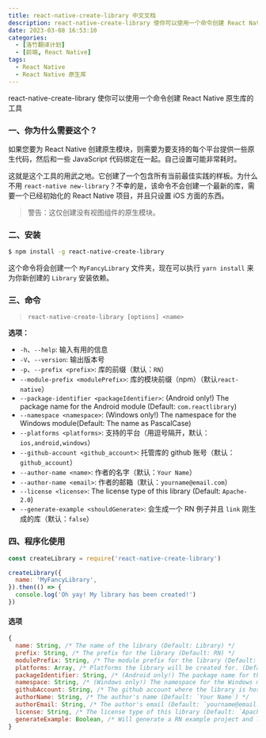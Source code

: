 ```yaml
---
title: react-native-create-library 中文文档
description: react-native-create-library 使你可以使用一个命令创建 React Native 原生库的工具
date: 2023-03-08 16:53:10
categories:
  - [洛竹翻译计划]
  - [前端, React Native]
tags:
  - React Native
  - React Native 原生库
---
```


<ins class="adsbygoogle" style="display:block; text-align:center;"  data-ad-layout="in-article" data-ad-format="fluid" data-ad-client="ca-pub-7962287588031867" data-ad-slot="2542544532"></ins><script> (adsbygoogle = window.adsbygoogle || []).push({});</script>


react-native-create-library 使你可以使用一个命令创建 React Native 原生库的工具

### 一、你为什么需要这个？

如果您要为 React Native 创建原生模块，则需要为要支持的每个平台提供一些原生代码，然后和一些 JavaScript 代码绑定在一起。自己设置可能非常耗时。

这就是这个工具的用武之地。它创建了一个包含所有当前最佳实践的样板。为什么不用 `react-native new-library`？不幸的是，该命令不会创建一个最新的库，需要一个已经初始化的 React Native 项目，并且只设置 iOS 方面的东西。

> 警告：这仅创建没有视图组件的原生模块。

### 二、安装

```bash
$ npm install -g react-native-create-library
```

这个命令将会创建一个 `MyFancyLibrary` 文件夹，现在可以执行 `yarn install` 来为你新创建的 `Library` 安装依赖。

### 三、命令

> `react-native-create-library [options] <name>`

**选项：**

- `-h`、`--help`: 输入有用的信息
- `-V`、`--version`: 输出版本号
- `-p`、`--prefix <prefix>`: 库的前缀（默认：`RN`）
- `--module-prefix <modulePrefix>`: 库的模块前缀（npm）（默认`react-native`）
- `--package-identifier <packageIdentifier>`: (Android only!) The package name for the Android module (Default: `com.reactlibrary`)
- `--namespace <namespace>`: (Windows only!) The namespace for the Windows module(Default: The name as PascalCase)
- `--platforms <platforms>`: 支持的平台（用逗号隔开，默认：`ios,android,windows`）
- `--github-account <github_account>`: 托管库的 github 账号（默认：`github_account`）
- `--author-name <name>`: 作者的名字（默认：`Your Name`）
- `--author-name <email>`: 作者的邮箱（默认：`yourname@email.com`）
- `--license <license>`: The license type of this library (Default: `Apache-2.0`)
- `--generate-example <shouldGenerate>`: 会生成一个 RN 例子并且 `link` 刚生成的库（默认：`false`）

### 四、程序化使用

```js
const createLibrary = require('react-native-create-library')

createLibrary({
  name: 'MyFancyLibrary',
}).then(() => {
  console.log('Oh yay! My library has been created!')
})
```

#### 选项

```js
{
  name: String, /* The name of the library (Default: Library) */
  prefix: String, /* The prefix for the library (Default: RN) */
  modulePrefix: String, /* The module prefix for the library (Default: react-native) */
  platforms: Array, /* Platforms the library will be created for. (Default: ['ios', 'android', 'windows']) */
  packageIdentifier: String, /* (Android only!) The package name for the Android module (Default: com.reactlibrary) */
  namespace: String, /* (Windows only!) The namespace for the Windows module (Default: The package identifier as PascalCase, which is `Com.Reactlibrary`) */
  githubAccount: String, /* The github account where the library is hosted (Default: `github_account`) */
  authorName: String, /* The author's name (Default: `Your Name`) */
  authorEmail: String, /* The author's email (Default: `yourname@email.com`) */
  license: String, /* The license type of this library (Default: `Apache-2.0`) */
  generateExample: Boolean, /* Will generate a RN example project and link the new library to it (Default: `false`) */
}
```
